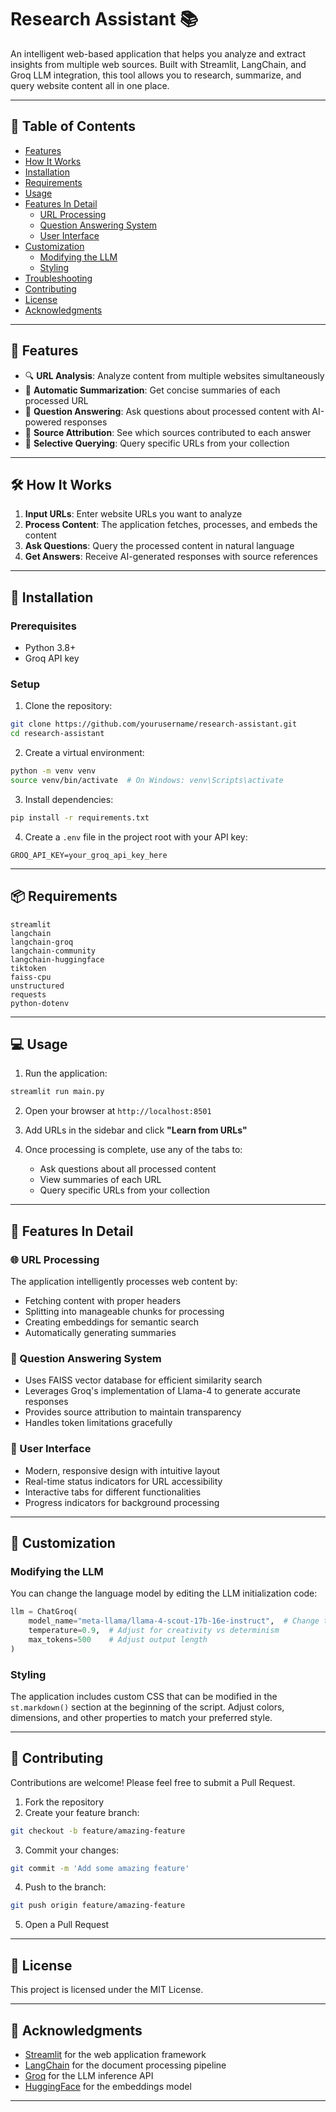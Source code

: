 # Research Assistant 📚

An intelligent web-based application that helps you analyze and extract insights from multiple web sources. Built with Streamlit, LangChain, and Groq LLM integration, this tool allows you to research, summarize, and query website content all in one place.


---

## 📑 Table of Contents

- [Features](#-features)
- [How It Works](#-how-it-works)
- [Installation](#-installation)
- [Requirements](#-requirements)
- [Usage](#-usage)
- [Features In Detail](#-features-in-detail)
  - [URL Processing](#-url-processing)
  - [Question Answering System](#-question-answering-system)
  - [User Interface](#-user-interface)
- [Customization](#-customization)
  - [Modifying the LLM](#modifying-the-llm)
  - [Styling](#styling)
- [Troubleshooting](#-troubleshooting)
- [Contributing](#-contributing)
- [License](#-license)
- [Acknowledgments](#-acknowledgments)

---

## 🚀 Features

- 🔍 **URL Analysis**: Analyze content from multiple websites simultaneously  
- 📝 **Automatic Summarization**: Get concise summaries of each processed URL  
- 💬 **Question Answering**: Ask questions about processed content with AI-powered responses  
- 🎯 **Source Attribution**: See which sources contributed to each answer  
- 🔎 **Selective Querying**: Query specific URLs from your collection  

---

## 🛠️ How It Works

1. **Input URLs**: Enter website URLs you want to analyze  
2. **Process Content**: The application fetches, processes, and embeds the content  
3. **Ask Questions**: Query the processed content in natural language  
4. **Get Answers**: Receive AI-generated responses with source references  

---

## 🧰 Installation

### Prerequisites

- Python 3.8+
- Groq API key

### Setup

1. Clone the repository:

```bash
git clone https://github.com/yourusername/research-assistant.git
cd research-assistant
```

2. Create a virtual environment:

```bash
python -m venv venv
source venv/bin/activate  # On Windows: venv\Scripts\activate
```

3. Install dependencies:

```bash
pip install -r requirements.txt
```

4. Create a `.env` file in the project root with your API key:

```env
GROQ_API_KEY=your_groq_api_key_here
```

---

## 📦 Requirements

```
streamlit
langchain
langchain-groq
langchain-community
langchain-huggingface
tiktoken
faiss-cpu
unstructured
requests
python-dotenv
```

---

## 💻 Usage

1. Run the application:

```bash
streamlit run main.py
```

2. Open your browser at `http://localhost:8501`

3. Add URLs in the sidebar and click **"Learn from URLs"**

4. Once processing is complete, use any of the tabs to:
   - Ask questions about all processed content
   - View summaries of each URL
   - Query specific URLs from your collection

---

## 🔬 Features In Detail

### 🌐 URL Processing

The application intelligently processes web content by:

- Fetching content with proper headers  
- Splitting into manageable chunks for processing  
- Creating embeddings for semantic search  
- Automatically generating summaries  

### 🤖 Question Answering System

- Uses FAISS vector database for efficient similarity search  
- Leverages Groq's implementation of Llama-4 to generate accurate responses  
- Provides source attribution to maintain transparency  
- Handles token limitations gracefully  

### 🎨 User Interface

- Modern, responsive design with intuitive layout  
- Real-time status indicators for URL accessibility  
- Interactive tabs for different functionalities  
- Progress indicators for background processing  

---

## 🧩 Customization

### Modifying the LLM

You can change the language model by editing the LLM initialization code:

```python
llm = ChatGroq(
    model_name="meta-llama/llama-4-scout-17b-16e-instruct",  # Change to desired model
    temperature=0.9,  # Adjust for creativity vs determinism
    max_tokens=500    # Adjust output length
)
```

### Styling

The application includes custom CSS that can be modified in the `st.markdown()` section at the beginning of the script. Adjust colors, dimensions, and other properties to match your preferred style.

---

## 🤝 Contributing

Contributions are welcome! Please feel free to submit a Pull Request.

1. Fork the repository  
2. Create your feature branch:

```bash
git checkout -b feature/amazing-feature
```

3. Commit your changes:

```bash
git commit -m 'Add some amazing feature'
```

4. Push to the branch:

```bash
git push origin feature/amazing-feature
```

5. Open a Pull Request

---

## 📄 License

This project is licensed under the MIT License.

---

## 🙏 Acknowledgments

- [Streamlit](https://streamlit.io/) for the web application framework  
- [LangChain](https://python.langchain.com/docs/get_started/introduction) for the document processing pipeline  
- [Groq](https://groq.com/) for the LLM inference API  
- [HuggingFace](https://huggingface.co/) for the embeddings model  

---

